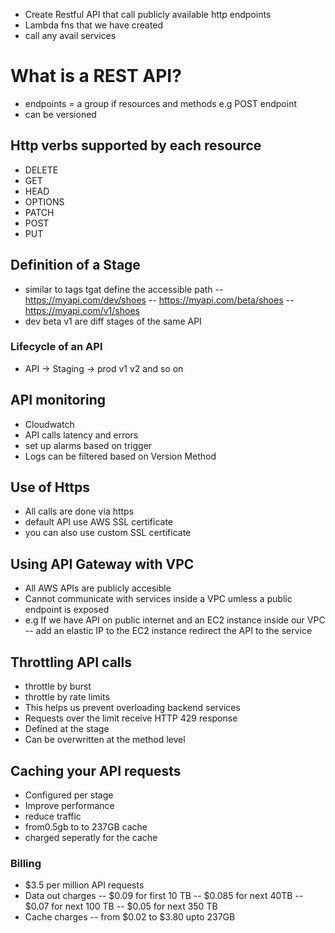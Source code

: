 - Create Restful API that call publicly available http endpoints
- Lambda fns that we have created
- call any avail services

# What is a REST API?
- endpoints = a group if resources and methods 
e.g POST endpoint
- can be versioned

## Http verbs supported by each resource 
- DELETE
- GET
- HEAD
- OPTIONS
- PATCH
- POST
- PUT

## Definition of a Stage
- similar to tags tgat define the accessible path
-- https://myapi.com/dev/shoes
-- https://myapi.com/beta/shoes
-- https://myapi.com/v1/shoes
- dev beta v1 are diff stages of the same API

### Lifecycle of an API
- API -> Staging -> prod v1 v2 and so on

## API monitoring 
- Cloudwatch
- API calls latency and errors
- set up alarms based on trigger 
- Logs can be filtered based on Version Method 

## Use of Https
- All calls are done via https
- default API use AWS SSL certificate 
- you can also use custom SSL certificate 

## Using API Gateway with VPC
- All AWS APIs are publicly accesible
- Cannot communicate with services inside a VPC umless a public endpoint is exposed 
- e.g If we have API on public internet and an EC2 instance inside our VPC 
-- add an elastic IP to the EC2 instance redirect the API to the service

## Throttling API calls
- throttle by burst
- throttle by rate limits 
- This helps us prevent overloading backend services 
- Requests over the limit receive HTTP 429 response 
- Defined at the stage
- Can be overwritten at the method level

## Caching your API requests
- Configured per stage
- Improve performance 
- reduce traffic
- from0.5gb to to 237GB cache
- charged seperatly for the cache

### Billing
- $3.5 per million API requests 
- Data out charges -- $0.09 for first 10 TB
-- $0.085 for next 40TB
-- $0.07 for next 100 TB
-- $0.05 for next 350 TB
- Cache charges
-- from  $0.02 to $3.80 upto 237GB


